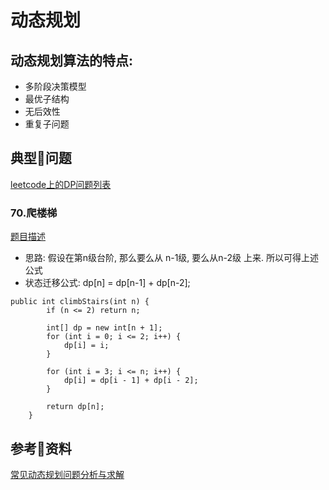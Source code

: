 # 动态规划

## 动态规划算法的特点: 
* 多阶段决策模型
* 最优子结构
* 无后效性
* 重复子问题 


## 典型问题

[leetcode上的DP问题列表](https://leetcode-cn.com/tag/dynamic-programming/)

### 70.爬楼梯
[题目描述](https://leetcode-cn.com/problems/climbing-stairs/)

- 思路: 假设在第n级台阶, 那么要么从 n-1级, 要么从n-2级 上来. 所以可得上述公式 
- 状态迁移公式: dp[n] = dp[n-1] + dp[n-2]; 

```
public int climbStairs(int n) {
        if (n <= 2) return n;

        int[] dp = new int[n + 1];
        for (int i = 0; i <= 2; i++) {
            dp[i] = i;
        }

        for (int i = 3; i <= n; i++) {
            dp[i] = dp[i - 1] + dp[i - 2];
        }

        return dp[n];
    }
```

### 

## 参考资料

[常见动态规划问题分析与求解](https://www.cnblogs.com/wuyuegb2312/p/3281264.html)



